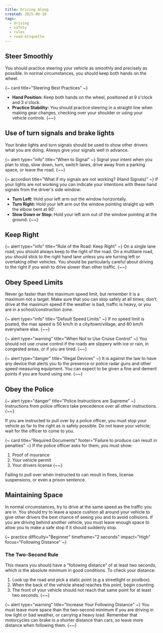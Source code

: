 ```yaml
---
title: Driving Along
created: 2025-06-10
tags:
  - driving
  - safety
  - rules
  - road-etiquette
---
```


## Steer Smoothly
You should practice steering your vehicle as smoothly and precisely as possible. In normal circumstances, you should keep both hands on the wheel.

{~ card title="Steering Best Practices" ~}
* **Hand Position:** Keep both hands on the wheel, positioned at 9 o'clock and 3 o'clock.
* **Practice Stability:** You should practice steering in a straight line when making gear changes, checking over your shoulder or using your vehicle controls.
{~~}

## Use of turn signals and brake lights
Your brake lights and turn signals should be used to show other drivers what you are doing. Always give your signals well in advance.

{~ alert type="info" title="When to Signal" ~}
Signal your intent when you plan to stop, slow down, turn, switch lanes, drive away from a parking space, or leave the road.
{~~}

{~ accordion title="What if my signals are not working? (Hand Signals)" ~}
If your lights are not working you can indicate your intentions with these hand signals from the driver's side window:
* **Turn Left:** Hold your left arm out the window horizontally.
* **Turn Right:** Hold your left arm out the window pointing straight up with the elbow bent at 90'.
* **Slow Down or Stop:** Hold your left arm out of the window pointing at the ground.
{~~}

## Keep Right
{~ alert type="info" title="Rule of the Road: Keep Right" ~}
On a single lane road, you should always keep to the right of the road. On a multilane road, you should stick to the right hand lane unless you are turning left or overtaking other vehicles. You should be particularly careful about driving to the right if you wish to drive slower than other traffic.
{~~}

## Obey Speed Limits
Never go faster than the maximum speed limit, but remember it is a maximum not a target. Make sure that you can stop safely at all times; don't drive at the maximum speed if the weather is bad, traffic is heavy, or you are in a school/construction zone.

{~ alert type="info" title="Default Speed Limits" ~}
If no speed limit is posted, the max speed is 50 km/h in a city/town/village, and 80 km/h everywhere else.
{~~}

{~ alert type="warning" title="When Not to Use Cruise Control" ~}
You should not use cruise control if the roads are slippery with ice or rain, in congested areas, or if you are tired.
{~~}

{~ alert type="danger" title="Illegal Devices" ~}
It is against the law to have any device that alerts you to the presence or police radar guns and other speed measuring equipment. You can expect to be given a fine and demerit points if you are found using one.
{~~}

## Obey the Police
{~ alert type="danger" title="Police Instructions are Supreme" ~}
Instructions from police officers take precedence over all other instructions.
{~~}

If you are instructed to pull over by a police officer, you must stop your vehicle as far to the right as is safely possible. Do not leave your vehicle; wait for the officer to come to you.

{~ card title="Required Documents" footer="Failure to produce can result in penalties" ~}
If the police officer asks for them, you must show:
1.  Proof of insurance
2.  Your vehicle permit
3.  Your drivers license
{~~}

Failing to pull over when instructed to can result in fines, license suspensions, or even a prison sentence.

## Maintaining Space
In normal circumstances, try to drive at the same speed as the traffic you are in. You should try to leave a space cushion all around your vehicle to give other drivers the best chance of seeing you and to avoid collisions. If you are driving behind another vehicle, you must leave enough space to allow you to make a safe stop if it should suddenly stop.

{~ practice difficulty="Beginner" timeframe="2 seconds" impact="High" focus="Following Distance" ~}
### The Two-Second Rule
This means you should have a "following distance" of at least two seconds, which is the absolute minimum in good conditions. To check your distance:
1.  Look up the road and pick a static point (e.g a streetlight or postbox).
2.  When the back of the vehicle ahead reaches this point, begin counting.
3.  The front of your vehicle should not reach that same point for at least two seconds.
{~~}

{~ alert type="warning" title="Increase Your Following Distance" ~}
You must leave more space than the two-second minimum if you are driving in low light or bad weather, or carrying a heavy load. Remember that motorcycles can brake in a shorter distance than cars, so leave more distance when following them.
{~~}

